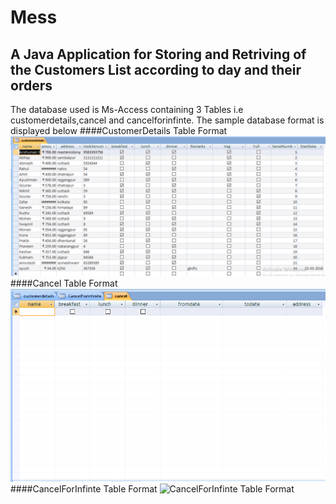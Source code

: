 # Mess
## A Java Application for Storing and Retriving of the Customers List according to day and their orders

The database used is Ms-Access containing 3 Tables i.e customerdetails,cancel and cancelforinfinte.
The sample database format is displayed below
####CustomerDetails Table Format
![CustomerDetails Table Format](/CustomerDetails.png)
####Cancel Table Format
![Cancel Table Format](/cancel.png)
####CancelForInfinte Table Format
![CancelForInfinte Table Format](/cancelforInfinite.png)

